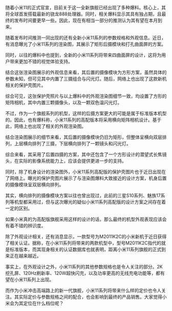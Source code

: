 

随着小米11的正式官宣，目前关于这一全新旗舰已经出现了多种爆料。核心上，其将全球首发搭载最新的骁龙888处理器。同时，相关爆料显示其具有独占期，且最终的发布时间要更早一些。因此，现在有相当一部分的推测认为其有望在本月到来。

随着发布时间推测一同出现的还有全新小米11系列的参数规格和外观信息。近日，有消息曝光了小米11系列的渲染图，其展示了矩形后摄模块和打孔曲面屏的方案。

同时，以往的爆料中也提到，全新的小米11系列将带来四曲面屏的设计，这将为用户带来更加不错的视觉体验支持。

结合这张渲染图展示的外观信息来看，其后置的摄像模块为方形方案，虽然具体的参数未知，但可见其中内置了三摄组合与闪光灯。随后，网络上也出现了这款新机相关的保护壳图片。

综合可见，这张保护壳照片与以上爆料中的外观渲染图细节一致，均设置了方形的矩阵相机，其中内置三颗摄像头，以及一颗双色温闪光灯。

不过，作为一个旗舰系列的机型，这样的后摄方案更大的可能是属于标准版本机型的。因此，也有爆料称，小米11系列的高配版本将采用横向矩阵相机设计。基于此，网络上也出现了相关的外观渲染图。

结合渲染图展示的细节来看，其后置的摄像模块仍旧为矩形，但整体呈横向双层排列，上层横向排列了三摄，下层横向排列了一颗镜头和闪光灯。

综合来看，其采用了后置四摄的方案，其中还包含了一个方形设计的潜望式长焦镜头，在实际的影像系统能力上，应该会提供更进一步的支持。

同时，除了机身设计的渲染图外，小米11系列高配版的保护壳图片也于近日出现在了网络上。曝光的保护壳图片展示了与渲染图爆料大致接近的设计方案，机身后置的摄像模块呈双层横向排列。

其实，横向排列的摄像模块方案以往也曾出现过，此前的三星S10系列、魅族17系列等机型都采用过，但与这次曝光的疑似小米11系列高配版的设计方案之间存在着一定的区别。

如果小米真的为高配版旗舰采用这样的设计的话，那么最终的机型外观表现应该会有着不错的辨识度。

除了外观设计相关，还有消息显示，一款型号为M2011K2C的小米新机于近日获得了相关认证。据称，在小米11系列将带来的两款机型中，型号M2011K2C指代的就是标准版本，而其现身相关的认证数据库也就表明，距离小米11系列旗舰的正式到来正在越来越近。

事实上，在外观设计之外，小米11系列的其他参数规格也是令人关注的部分。2K挖孔屏、120Hz刷新率、120W超快闪充，以及功率更高的无线充电功能等，都有望在小米11系列上出现。

而作为小米冲击高端路上的新一代旗舰，小米11系列将带来什么样的定价也令人关注。其实际定价与参数规格之间的配合，也会影响到最终的产品销售。大家觉得小米会为其定位在什么档位呢？